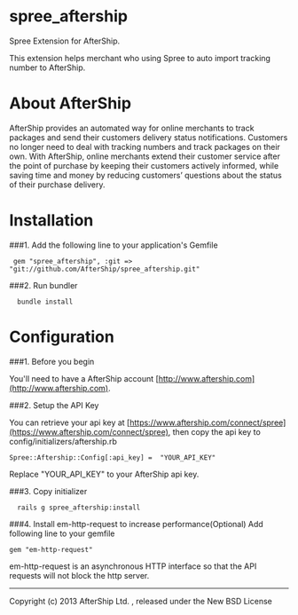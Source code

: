 spree_aftership
==============

Spree Extension for AfterShip.

This extension helps merchant who using Spree to auto import tracking number to AfterShip.

About AfterShip
==============

AfterShip provides an automated way for online merchants to track packages and send their customers delivery status notifications. Customers no longer need to deal with tracking numbers and track packages on their own. With AfterShip, online merchants extend their customer service after the point of purchase by keeping their customers actively informed, while saving time and money by reducing customers’ questions about the status of their purchase delivery. 

Installation
============

###1. Add the following line to your application's Gemfile

     gem "spree_aftership", :git => "git://github.com/AfterShip/spree_aftership.git"

###2. Run bundler

      bundle install


Configuration
=============
###1. Before you begin
  
You'll need to have a AfterShip account [http://www.aftership.com](http://www.aftership.com).

	

###2. Setup the API Key
  
You can retrieve your api key at [https://www.aftership.com/connect/spree](https://www.aftership.com/connect/spree), then copy the api key to config/initializers/aftership.rb

	Spree::Aftership::Config[:api_key] =  "YOUR_API_KEY"

Replace "YOUR_API_KEY" to your AfterShip api key.

###3. Copy initializer

      rails g spree_aftership:install


###4. Install em-http-request to increase performance(Optional)
Add following line to your gemfile

	gem "em-http-request"
	
em-http-request is an asynchronous HTTP interface so that the API requests will not block the http server.
	

---------------------------------------

Copyright (c) 2013 AfterShip Ltd. , released under the New BSD License
